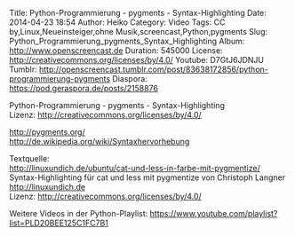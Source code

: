 Title: Python-Programmierung - pygments - Syntax-Highlighting
Date: 2014-04-23 18:54
Author: Heiko
Category: Video
Tags: CC by,Linux,Neueinsteiger,ohne Musik,screencast,Python,pygments
Slug: Python_Programmierung_pygments_Syntax_Highlighting
Album: http://www.openscreencast.de
Duration: 545000
License: http://creativecommons.org/licenses/by/4.0/
Youtube: D7GtJ6JDNJU
Tumblr: http://openscreencast.tumblr.com/post/83638172856/python-programmierung-pygments
Diaspora: https://pod.geraspora.de/posts/2158876

Python-Programmierung - pygments - Syntax-Highlighting  
Lizenz: <http://creativecommons.org/licenses/by/4.0/>  
  
<http://pygments.org/>  
<http://de.wikipedia.org/wiki/Syntaxhervorhebung>  
  
Textquelle:  
<http://linuxundich.de/ubuntu/cat-und-less-in-farbe-mit-pygmentize/>  
Syntax-Highlighting für cat und less mit pygmentize von Christoph Langner
<http://linuxundich.de>  
Lizenz: <http://creativecommons.org/licenses/by/4.0/>  
  
Weitere Videos in der Python-Playlist:
<https://www.youtube.com/playlist?list=PLD20BEE125C1FC7B1>  
  

